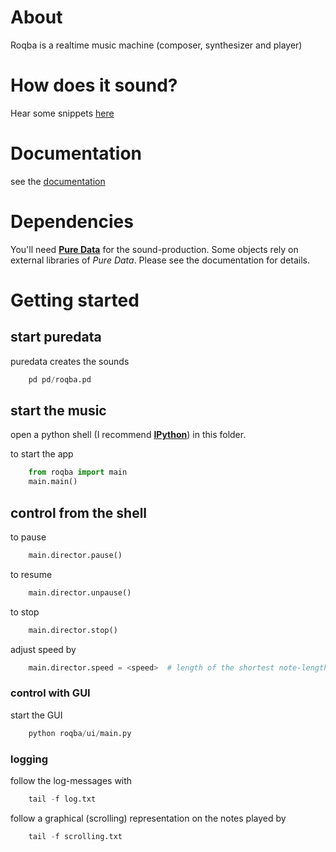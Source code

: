 # About

Roqba is a realtime music machine (composer, synthesizer and player)

# How does it sound?

Hear some snippets [here](http://kr1.github.io/roqba/docs/build/html/readme.html#audio-samples)

# Documentation

see the [documentation](http://kr1.github.com/roqba/docs/build/html/index.html)

# Dependencies

You'll need [**Pure Data**](http://puredata.info/) for the sound-production.
Some objects rely on external libraries of *Pure Data*. Please see the documentation for details.

# Getting started

## start puredata

puredata creates the sounds

```python
    pd pd/roqba.pd
```

## start the music

open a python shell (I recommend [**IPython**](http://ipython.org)) in this folder.

to start the app  
```python
    from roqba import main  
    main.main()  
```

## control from the shell

to pause  
```python
    main.director.pause()  
```

to resume  
```python
    main.director.unpause()  
```

to stop  
```python
    main.director.stop()  
```

adjust speed by  
```python
    main.director.speed = <speed>  # length of the shortest note-length in seconds.
```

### control with GUI

start the GUI  
```python
    python roqba/ui/main.py
```

### logging

follow the log-messages with  
```python
    tail -f log.txt
```

follow a graphical (scrolling) representation on the notes played by  
```python
    tail -f scrolling.txt  
```
